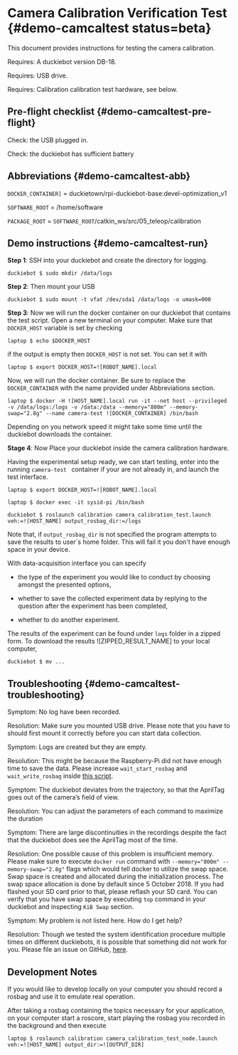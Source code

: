 # Camera Calibration Verification Test {#demo-camcaltest status=beta}

This document provides instructions for testing the camera calibration. 


<div class='requirements' markdown="1">

Requires: A duckiebot version DB-18.

Requires: USB drive.

Requires: Calibration calibration test hardware, see below.
</div>


## Pre-flight checklist {#demo-camcaltest-pre-flight}

Check: the USB plugged in.

Check: the duckiebot has sufficient battery

## Abbreviations {#demo-camcaltest-abb}

`DOCKER_CONTAINER]` = duckietown/rpi-duckiebot-base:devel-optimization_v1

`SOFTWARE_ROOT` = /home/software

`PACKAGE_ROOT` = `SOFTWARE_ROOT`/catkin_ws/src/05_teleop/calibration

## Demo instructions {#demo-camcaltest-run}


**Step 1**: SSH into your duckiebot and create the directory for logging.

    duckiebot $ sudo mkdir /data/logs

**Step 2**: Then mount your USB

    duckiebot $ sudo mount -t vfat /dev/sda1 /data/logs -o umask=000

**Step 3**: Now we will run the docker container on our duckiebot that contains the test script. Open a new terminal on your computer. Make sure that `DOCKER_HOST` variable is set by checking

    laptop $ echo $DOCKER_HOST

if the output is empty then `DOCKER_HOST` is not set. You can set it with

    laptop $ export DOCKER_HOST=![ROBOT_NAME].local

Now, we will run the docker container. Be sure to replace the `DOCKER_CONTAINER` with the name provided under Abbreviations section.

    laptop $ docker -H ![HOST_NAME].local run -it --net host --privileged -v /data/logs:/logs -v /data:/data --memory="800m" --memory-swap="2.8g" --name camera-test ![DOCKER_CONTAINER] /bin/bash

Depending on you network speed it might take some time until the duckiebot downloads the container.

**Stage 4**: Now Place your duckiebot inside the camera calibration hardware.

Having the experimental setup ready, we can start testing, enter into the running `camera-test ` container if your are not already in, and launch the test interface.

    laptop $ export DOCKER_HOST=![ROBOT_NAME].local

    laptop $ docker exec -it sysid-pi /bin/bash

    duckiebot $ roslaunch calibration camera_calibration_test.launch veh:=![HOST_NAME] output_rosbag_dir:=/logs
    

Note that, if `output_rosbag_dir` is not specified the program attempts to save the results to user´s home folder. This will fail it you don't have enough space in your device.

With data-acquisition interface you can specify

* the type of the experiment you would like to conduct by choosing amongst the presented options,

* whether to save the collected experiment data by replying to the question after the experiment has been completed,

* whether to do another experiment.


The results of the experiment can be found under `logs` folder in a zipped form. To download the results ![ZIPPED_RESULT_NAME] to your local computer,
    
    duckiebot $ mv ...



## Troubleshooting {#demo-camcaltest-troubleshooting}

Symptom: No log have been recorded.

Resolution: Make sure you mounted USB drive. Please note that you have to should first mount it correctly before you can start data collection.

Symptom: Logs are created but they are empty.

Resolution: This might be because the Raspberry-Pi did not have enough time to save the data. Please increase `wait_start_rosbag` and `wait_write_rosbag` inside [this script](https://github.com/selcukercan/Software/blob/system-identificiation-v1/catkin_ws/src/05-teleop/calibration/src/data_collector.py).

Symptom: The duckiebot deviates from the trajectory, so that the AprilTag goes out of the camera’s field of view.

Resolution: You can adjust the parameters of each command to maximize the duration

Symptom: There are large discontinuities in the recordings despite the fact that the duckiebot does see the AprilTag most of the time.

Resolution: One possible cause of this problem is insufficient memory. Please make sure to execute `docker run` command with `--memory="800m" --memory-swap="2.8g"` flags which would tell docker to utilize the swap space. Swap space is created and allocated during the initialization process. The swap space allocation is done by default since 5 October 2018. If you had flashed your SD card prior to that, please reflash your SD card. You can verify that you have swap space by executing `top` command in your duckiebot and inspecting `KiB Swap` section.

Symptom: My problem is not listed here. How do I get help?

Resolution: Though we tested the system identification procedure multiple times on different duckiebots, it is possible that something did not work for you. Please file an issue on GitHub, [here](https://github.com/selcukercan/Software/issues).

## Development Notes

If you would like to develop locally on your computer you should record a rosbag and use it to emulate real operation. 

After taking a rosbag containing the topics necessary for your application, on your computer start a roscore, start playing the rosbag you recorded in the background and then execute


    laptop $ roslaunch calibration camera_calibration_test_node.launch veh:=![HOST_NAME] output_dir:=![OUTPUT_DIR]
    
   